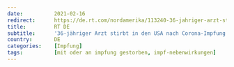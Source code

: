 ```yaml
---
date:          2021-02-16
redirect:      https://de.rt.com/nordamerika/113240-36-jahriger-arzt-stirbt-in/
title:         RT DE
subtitle:      '36-jähriger Arzt stirbt in den USA nach Corona-Impfung: Autopsie soll Todesursache klären'
country:       DE
categories:    [Impfung]
tags:          [mit oder an impfung gestorben, impf-nebenwirkungen]
---
```

